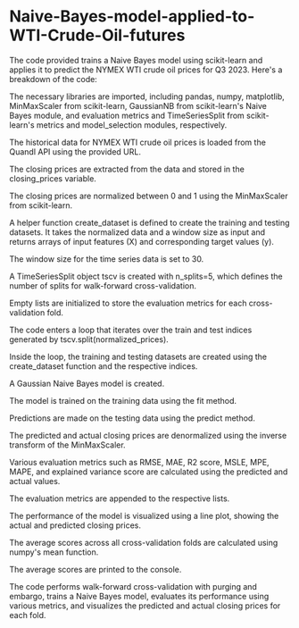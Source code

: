 # Naive-Bayes-model-applied-to-WTI-Crude-Oil-futures
The code provided trains a Naive Bayes model using scikit-learn and applies it to predict the NYMEX WTI crude oil prices for Q3 2023. Here's a breakdown of the code:

The necessary libraries are imported, including pandas, numpy, matplotlib, MinMaxScaler from scikit-learn, GaussianNB from scikit-learn's Naive Bayes module, and evaluation metrics and TimeSeriesSplit from scikit-learn's metrics and model_selection modules, respectively.

The historical data for NYMEX WTI crude oil prices is loaded from the Quandl API using the provided URL.

The closing prices are extracted from the data and stored in the closing_prices variable.

The closing prices are normalized between 0 and 1 using the MinMaxScaler from scikit-learn.

A helper function create_dataset is defined to create the training and testing datasets. It takes the normalized data and a window size as input and returns arrays of input features (X) and corresponding target values (y).

The window size for the time series data is set to 30.

A TimeSeriesSplit object tscv is created with n_splits=5, which defines the number of splits for walk-forward cross-validation.

Empty lists are initialized to store the evaluation metrics for each cross-validation fold.

The code enters a loop that iterates over the train and test indices generated by tscv.split(normalized_prices).

Inside the loop, the training and testing datasets are created using the create_dataset function and the respective indices.

A Gaussian Naive Bayes model is created.

The model is trained on the training data using the fit method.

Predictions are made on the testing data using the predict method.

The predicted and actual closing prices are denormalized using the inverse transform of the MinMaxScaler.

Various evaluation metrics such as RMSE, MAE, R2 score, MSLE, MPE, MAPE, and explained variance score are calculated using the predicted and actual values.

The evaluation metrics are appended to the respective lists.

The performance of the model is visualized using a line plot, showing the actual and predicted closing prices.

The average scores across all cross-validation folds are calculated using numpy's mean function.

The average scores are printed to the console.

The code performs walk-forward cross-validation with purging and embargo, trains a Naive Bayes model, evaluates its performance using various metrics, and visualizes the predicted and actual closing prices for each fold.

